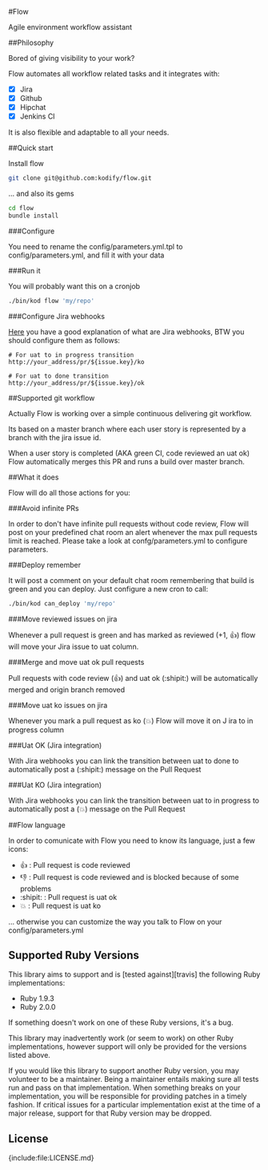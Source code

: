 #Flow

Agile environment workflow assistant

##Philosophy

Bored of giving visibility to your work?

Flow automates all workflow related tasks and it integrates with:

- [x] Jira
- [x] Github
- [x] Hipchat
- [x] Jenkins CI

It is also flexible and adaptable to all your needs.

##Quick start

Install flow
```sh
git clone git@github.com:kodify/flow.git
```

... and also its gems
```sh
cd flow
bundle install
```

###Configure

You need to rename the config/parameters.yml.tpl to config/parameters.yml, and fill it with your data

###Run it

You will probably want this on a cronjob
```sh
./bin/kod flow 'my/repo'
```

###Configure Jira webhooks

[Here][] you have a good explanation of what are Jira webhooks, BTW you should configure them as follows:

[Here]: https://developer.atlassian.com/display/JIRADEV/JIRA+Webhooks+Overview


```code
# For uat to in progress transition
http://your_address/pr/${issue.key}/ko

# For uat to done transition
http://your_address/pr/${issue.key}/ok
```

##Supported git workflow

Actually Flow is working over a simple continuous delivering git workflow.

Its based on a master branch where each user story is represented by a branch with the jira issue id.

When a user story is completed (AKA green CI, code reviewed an uat ok) Flow automatically merges this PR and runs a build over master branch.

##What it does

Flow will do all those actions for you:

###Avoid infinite PRs

In order to don't have infinite pull requests without code review, Flow will post on your predefined chat room an alert whenever the max pull requests limit is reached.
Please take a look at confg/parameters.yml to configure parameters.

###Deploy remember

It will post a comment on your default chat room remembering that build is green and you can deploy. Just configure a new cron to call:
```sh
./bin/kod can_deploy 'my/repo'
```

###Move reviewed issues on jira

Whenever a pull request is green and has marked as reviewed (+1, :+1:) flow will move your Jira issue to uat column.

###Merge and move uat ok pull requests

Pull requests with code review (:+1:) and uat ok (:shipit:) will be automatically merged and origin branch removed

###Move uat ko issues on jira

Whenever you mark a pull request as ko (:boom:) Flow will move it on J  ira to in progress column

###Uat OK (Jira integration)

With Jira webhooks you can link the transition between uat to done to automatically post a (:shipit:) message on the Pull Request

###Uat KO (Jira integration)

With Jira webhooks you can link the transition between uat to in progress to automatically post a (:boom:) message on the Pull Request

##Flow language

In order to comunicate with Flow you need to know its language, just a few icons:

- :+1: : Pull request is code reviewed
- :-1: : Pull request is code reviewed and is blocked because of some problems
- :shipit: : Pull request is uat ok
- :boom: : Pull request is uat ko

... otherwise you can customize the way you talk to Flow on your config/parameters.yml

## Supported Ruby Versions

This library aims to support and is [tested against][travis] the following Ruby
implementations:

* Ruby 1.9.3
* Ruby 2.0.0

If something doesn't work on one of these Ruby versions, it's a bug.

This library may inadvertently work (or seem to work) on other Ruby
implementations, however support will only be provided for the versions listed
above.

If you would like this library to support another Ruby version, you may
volunteer to be a maintainer. Being a maintainer entails making sure all tests
run and pass on that implementation. When something breaks on your
implementation, you will be responsible for providing patches in a timely
fashion. If critical issues for a particular implementation exist at the time
of a major release, support for that Ruby version may be dropped.


## License

{include:file:LICENSE.md}
